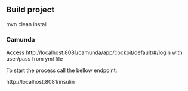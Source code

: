 
## Build project 
mvn clean install

### Camunda 

Access http://localhost:8081/camunda/app/cockpit/default/#/login with user/pass from yml file

To start the process call the bellow endpoint:

 http://localhost:8081/insulin


